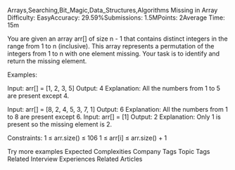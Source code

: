 Arrays,Searching,Bit_Magic,Data_Structures,Algorithms
Missing in Array
Difficulty: EasyAccuracy: 29.59%Submissions: 1.5MPoints: 2Average Time: 15m

You are given an array arr[] of size n - 1 that contains distinct integers in the range from 1 to n (inclusive). This array represents a permutation of the integers from 1 to n with one element missing. Your task is to identify and return the missing element.

Examples:

Input: arr[] = [1, 2, 3, 5]
Output: 4
Explanation: All the numbers from 1 to 5 are present except 4.

Input: arr[] = [8, 2, 4, 5, 3, 7, 1]
Output: 6
Explanation: All the numbers from 1 to 8 are present except 6.
Input: arr[] = [1]
Output: 2
Explanation: Only 1 is present so the missing element is 2.


Constraints:
1 ≤ arr.size() ≤ 106
1 ≤ arr[i] ≤ arr.size() + 1

Try more examples
Expected Complexities
Company Tags
Topic Tags
Related Interview Experiences
Related Articles